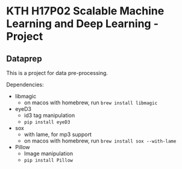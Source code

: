 # KTH H17P02 Scalable Machine Learning and Deep Learning - Project

## Dataprep

This is a project for data pre-processing.

Dependencies:

- libmagic
  - on macos with homebrew, run `brew install libmagic`
- eyeD3
  - id3 tag manipulation
  - `pip install eyeD3`
- sox
  - with lame, for mp3 support
  - on macos with homebrew, run `brew install sox --with-lame`
- Pillow
  - Image manipulation
  - `pip install Pillow`


